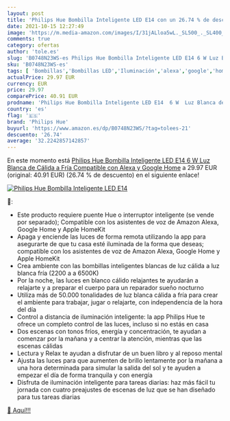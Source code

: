 ```yaml
---
layout: post
title: 'Philips Hue Bombilla Inteligente LED E14 con un 26.74 % de descuento'
date: 2021-10-15 12:27:49
image: 'https://m.media-amazon.com/images/I/31jALloa5wL._SL500_._SL400_.jpg'
comments: true
category: ofertas
author: 'tole.es'
slug: 'B0748N23WS-es Philips Hue Bombilla Inteligente LED E14 6 W Luz Blanca de...'
sku: 'B0748N23WS-es'
tags: [ 'Bombillas','Bombillas LED','Iluminación','alexa','google','home','hue','philips','philips hue', ]
actualPrice: 29.97 EUR
currency: EUR
price: 29.97
comparePrice: 40.91 EUR
prodname: 'Philips Hue Bombilla Inteligente LED E14  6 W  Luz Blanca de Cálida a Fría  Compatible con Alexa y Google Home'
country: 'es'
flag: '🇪🇸'
brand: 'Philips Hue'
buyurl: 'https://www.amazon.es/dp/B0748N23WS/?tag=tolees-21'
descuento: '26.74'
average: '32.2242857142857'
---
```


En este momento está [Philips Hue Bombilla Inteligente LED E14  6 W  Luz Blanca de Cálida a Fría  Compatible con Alexa y Google Home](https://www.amazon.es/dp/B0748N23WS/?tag=tolees-21) a 29.97 EUR (original: 40.91 EUR) (26.74 %  de descuento) en el siguiente enlace!

[![Philips Hue Bombilla Inteligente LED E14](https://m.media-amazon.com/images/I/31jALloa5wL._SL500_._SL400_.jpg)](https://www.amazon.es/dp/B0748N23WS/?tag=tolees-21)

🔎:

- Este producto requiere puente Hue o interruptor inteligente (se vende por separado); Compatible con los asistentes de voz de Amazon Alexa, Google Home y Apple HomeKit
- Apaga y enciende las luces de forma remota utilizando la app para asegurarte de que tu casa esté iluminada de la forma que deseas; compatible con los asistentes de voz de Amazon Alexa, Google Home y Apple HomeKit
- Crea ambiente con las bombillas inteligentes blancas de luz cálida a luz blanca fría (2200 a a 6500K)
- Por la noche, las luces en blanco cálido relajantes te ayudarán a relajarte y a preparar el cuerpo para un reparador sueño nocturno
- Utiliza más de 50.000 tonalidades de luz blanca cálida a fría para crear el ambiente para trabajar, jugar o relajarte, con independencia de la hora del día
- Control a distancia de iluminación inteligente: la app Philips Hue te ofrece un completo control de las luces, incluso si no estás en casa
- Dos escenas con tonos fríos, energía y concentración, te ayudan a comenzar por la mañana y a centrar la atención, mientras que las escenas cálidas
- Lectura y Relax te ayudan a disfrutar de un buen libro y al reposo mental
- Ajusta las luces para que aumenten de brillo lentamente por la mañana a una hora determinada para simular la salida del sol y te ayuden a empezar el día de forma tranquila y con energía
- Disfruta de iluminación inteligente para tareas diarias: haz más fácil tu jornada con cuatro preajustes de escenas de luz que se han diseñado para tus tareas diarias

[🛒 Aquí!!!](https://www.amazon.es/dp/B0748N23WS/?tag=tolees-21)
